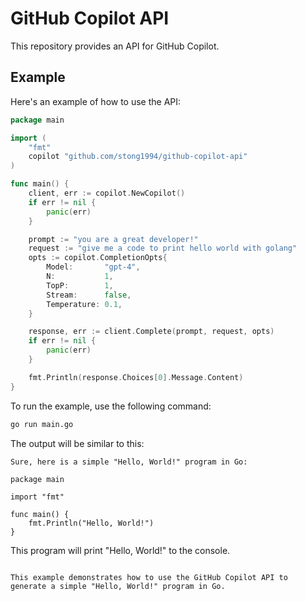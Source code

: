 # GitHub Copilot API

This repository provides an API for GitHub Copilot.

## Example

Here's an example of how to use the API:

```go
package main

import (
	"fmt"
	copilot "github.com/stong1994/github-copilot-api"
)

func main() {
	client, err := copilot.NewCopilot()
	if err != nil {
		panic(err)
	}

	prompt := "you are a great developer!"
	request := "give me a code to print hello world with golang"
	opts := copilot.CompletionOpts{
		Model:       "gpt-4",
		N:           1,
		TopP:        1,
		Stream:      false,
		Temperature: 0.1,
	}

	response, err := client.Complete(prompt, request, opts)
	if err != nil {
		panic(err)
	}

	fmt.Println(response.Choices[0].Message.Content)
}
```

To run the example, use the following command:

```bash
go run main.go
```

The output will be similar to this:

```
Sure, here is a simple "Hello, World!" program in Go:

package main

import "fmt"

func main() {
    fmt.Println("Hello, World!")
}
```

This program will print "Hello, World!" to the console.

```

This example demonstrates how to use the GitHub Copilot API to generate a simple "Hello, World!" program in Go.
```

